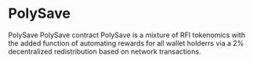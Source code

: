 # PolySave
PolySave
PolySave contract
PolySave is a mixture of RFI tokenomics with the added function of automating rewards for all wallet holderrs via a 2% decentralized redistribution based on network transactions.

